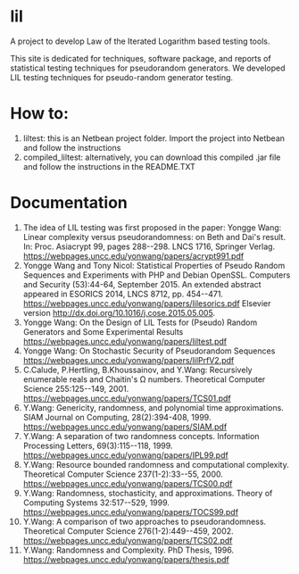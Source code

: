 # lil
A project to develop Law of the Iterated Logarithm based testing tools.  

This site is dedicated for techniques, software package, and reports of statistical testing techniques for pseudorandom generators. We developed LIL testing techniques for pseudo-random generator testing. 


# How to:

1. liltest: this is an Netbean project folder. Import the project into Netbean and follow the instructions
2. compiled_liltest: alternatively, you can download this compiled .jar file and follow the instructions in the README.TXT

# Documentation
1. The idea of LIL testing was first proposed in the paper: Yongge Wang: Linear complexity versus pseudorandomness: on Beth and Dai's result. In: Proc. Asiacrypt 99, pages 288--298. LNCS 1716, Springer Verlag. <https://webpages.uncc.edu/yonwang/papers/acrypt991.pdf>
2. Yongge Wang and Tony Nicol: Statistical Properties of Pseudo Random Sequences and Experiments with PHP and Debian OpenSSL. Computers and Security (53):44-64, September 2015. An extended abstract appeared in ESORICS 2014, LNCS 8712, pp. 454--471. <https://webpages.uncc.edu/yonwang/papers/lilesorics.pdf> Elsevier version <http://dx.doi.org/10.1016/j.cose.2015.05.005>.
3. Yongge Wang: On the Design of LIL Tests for (Pseudo) Random Generators and Some Experimental Results <https://webpages.uncc.edu/yonwang/papers/liltest.pdf>
4. Yongge Wang: On Stochastic Security of Pseudorandom Sequences <https://webpages.uncc.edu/yonwang/papers/lilPrfV2.pdf>
5. C.Calude, P.Hertling, B.Khoussainov, and Y.Wang: Recursively enumerable reals and Chaitin's Ω numbers. Theoretical Computer Science 255:125--149, 2001. <https://webpages.uncc.edu/yonwang/papers/TCS01.pdf>
6. Y.Wang: Genericity, randomness, and polynomial time approximations. SIAM Journal on Computing, 28(2):394-408, 1999. <https://webpages.uncc.edu/yonwang/papers/SIAM.pdf>
7. Y.Wang: A separation of two randomness concepts. Information Processing Letters, 69(3):115--118, 1999. <https://webpages.uncc.edu/yonwang/papers/IPL99.pdf>
8. Y.Wang: Resource bounded randomness and computational complexity. Theoretical Computer Science 237(1-2):33--55, 2000. <https://webpages.uncc.edu/yonwang/papers/TCS00.pdf>
9. Y.Wang: Randomness, stochasticity, and approximations. Theory of Computing Systems 32:517--529, 1999. <https://webpages.uncc.edu/yonwang/papers/TOCS99.pdf>
10. Y.Wang: A comparison of two approaches to pseudorandomness. Theoretical Computer Science 276(1-2):449--459, 2002. <https://webpages.uncc.edu/yonwang/papers/TCS02.pdf>
11. Y.Wang: Randomness and Complexity. PhD Thesis, 1996. <https://webpages.uncc.edu/yonwang/papers/thesis.pdf>
